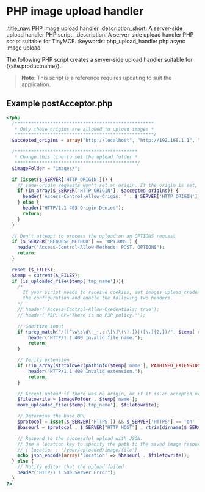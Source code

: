 # PHP image upload handler
:title_nav: PHP image upload handler
:description_short: A server-side upload handler PHP script.
:description: A server-side upload handler PHP script suitable for TinyMCE.
:keywords: php_upload_handler php async image upload

The following PHP script creates a server-side upload handler suitable for {{site.productname}}.

> **Note**: This script is a reference requires updating to suit the application.

## Example postAcceptor.php

```php
<?php
  /***************************************************
   * Only these origins are allowed to upload images *
   ***************************************************/
  $accepted_origins = array("http://localhost", "http://192.168.1.1", "http://example.com");

  /*********************************************
   * Change this line to set the upload folder *
   *********************************************/
  $imageFolder = "images/";

  if (isset($_SERVER['HTTP_ORIGIN'])) {
    // same-origin requests won't set an origin. If the origin is set, it must be valid.
    if (in_array($_SERVER['HTTP_ORIGIN'], $accepted_origins)) {
      header('Access-Control-Allow-Origin: ' . $_SERVER['HTTP_ORIGIN']);
    } else {
      header("HTTP/1.1 403 Origin Denied");
      return;
    }
  }

  // Don't attempt to process the upload on an OPTIONS request
  if ($_SERVER['REQUEST_METHOD'] == 'OPTIONS') {
    header("Access-Control-Allow-Methods: POST, OPTIONS");
    return;
  }

  reset ($_FILES);
  $temp = current($_FILES);
  if (is_uploaded_file($temp['tmp_name'])){
    /*
      If your script needs to receive cookies, set images_upload_credentials : true in
      the configuration and enable the following two headers.
    */
    // header('Access-Control-Allow-Credentials: true');
    // header('P3P: CP="There is no P3P policy."');

    // Sanitize input
    if (preg_match("/([^\w\s\d\-_~,;:\[\]\(\).])|([\.]{2,})/", $temp['name'])) {
        header("HTTP/1.1 400 Invalid file name.");
        return;
    }

    // Verify extension
    if (!in_array(strtolower(pathinfo($temp['name'], PATHINFO_EXTENSION)), array("gif", "jpg", "png"))) {
        header("HTTP/1.1 400 Invalid extension.");
        return;
    }

    // Accept upload if there was no origin, or if it is an accepted origin
    $filetowrite = $imageFolder . $temp['name'];
    move_uploaded_file($temp['tmp_name'], $filetowrite);

    // Determine the base URL
    $protocol = isset($_SERVER['HTTPS']) && $_SERVER['HTTPS'] == 'on' ? "https://" : "http://";
    $baseurl = $protocol . $_SERVER["HTTP_HOST"] . rtrim(dirname($_SERVER['REQUEST_URI']), "/") . "/";

    // Respond to the successful upload with JSON.
    // Use a location key to specify the path to the saved image resource.
    // { location : '/your/uploaded/image/file'}
    echo json_encode(array('location' => $baseurl . $filetowrite));
  } else {
    // Notify editor that the upload failed
    header("HTTP/1.1 500 Server Error");
  }
?>
```
